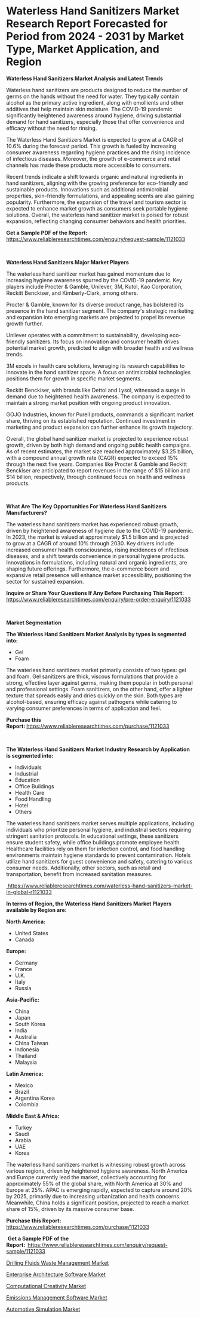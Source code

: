 <p><h1>Waterless Hand Sanitizers Market Research Report Forecasted for Period from 2024 -  2031 by Market Type, Market Application, and Region</h1></p><p><strong>Waterless Hand Sanitizers Market Analysis and Latest Trends</strong></p>
<p><p>Waterless hand sanitizers are products designed to reduce the number of germs on the hands without the need for water. They typically contain alcohol as the primary active ingredient, along with emollients and other additives that help maintain skin moisture. The COVID-19 pandemic significantly heightened awareness around hygiene, driving substantial demand for hand sanitizers, especially those that offer convenience and efficacy without the need for rinsing.</p><p>The Waterless Hand Sanitizers Market is expected to grow at a CAGR of 10.6% during the forecast period. This growth is fueled by increasing consumer awareness regarding hygiene practices and the rising incidence of infectious diseases. Moreover, the growth of e-commerce and retail channels has made these products more accessible to consumers. </p><p>Recent trends indicate a shift towards organic and natural ingredients in hand sanitizers, aligning with the growing preference for eco-friendly and sustainable products. Innovations such as additional antimicrobial properties, skin-friendly formulations, and appealing scents are also gaining popularity. Furthermore, the expansion of the travel and tourism sector is expected to enhance market growth as consumers seek portable hygiene solutions. Overall, the waterless hand sanitizer market is poised for robust expansion, reflecting changing consumer behaviors and health priorities.</p></p>
<p><strong>Get a Sample PDF of the Report:&nbsp;</strong> <a href="https://www.reliableresearchtimes.com/enquiry/request-sample/1121033?utm_campaign=1598&utm_medium=2&utm_source=Github&utm_content=ia&utm_term=24102024&utm_id=waterless-hand-sanitizers">https://www.reliableresearchtimes.com/enquiry/request-sample/1121033</a></p>
<p>&nbsp;</p>
<p><strong>Waterless Hand Sanitizers Major Market Players</strong></p>
<p><p>The waterless hand sanitizer market has gained momentum due to increasing hygiene awareness spurred by the COVID-19 pandemic. Key players include Procter & Gamble, Unilever, 3M, Kutol, Kao Corporation, Reckitt Benckiser, and Kimberly-Clark, among others. </p><p>Procter & Gamble, known for its diverse product range, has bolstered its presence in the hand sanitizer segment. The company's strategic marketing and expansion into emerging markets are projected to propel its revenue growth further.</p><p>Unilever operates with a commitment to sustainability, developing eco-friendly sanitizers. Its focus on innovation and consumer health drives potential market growth, predicted to align with broader health and wellness trends.</p><p>3M excels in health care solutions, leveraging its research capabilities to innovate in the hand sanitizer space. A focus on antimicrobial technologies positions them for growth in specific market segments.</p><p>Reckitt Benckiser, with brands like Dettol and Lysol, witnessed a surge in demand due to heightened health awareness. The company is expected to maintain a strong market position with ongoing product innovation.</p><p>GOJO Industries, known for Purell products, commands a significant market share, thriving on its established reputation. Continued investment in marketing and product expansion can further enhance its growth trajectory.</p><p>Overall, the global hand sanitizer market is projected to experience robust growth, driven by both high demand and ongoing public health campaigns. As of recent estimates, the market size reached approximately $3.25 billion, with a compound annual growth rate (CAGR) expected to exceed 15% through the next five years. Companies like Procter & Gamble and Reckitt Benckiser are anticipated to report revenues in the range of $15 billion and $14 billion, respectively, through continued focus on health and wellness products.</p></p>
<p>&nbsp;</p>
<p><strong>What Are The Key Opportunities For Waterless Hand Sanitizers Manufacturers?</strong></p>
<p><p>The waterless hand sanitizers market has experienced robust growth, driven by heightened awareness of hygiene due to the COVID-19 pandemic. In 2023, the market is valued at approximately $1.5 billion and is projected to grow at a CAGR of around 10% through 2030. Key drivers include increased consumer health consciousness, rising incidences of infectious diseases, and a shift towards convenience in personal hygiene products. Innovations in formulations, including natural and organic ingredients, are shaping future offerings. Furthermore, the e-commerce boom and expansive retail presence will enhance market accessibility, positioning the sector for sustained expansion.</p></p>
<p><strong>Inquire or Share Your Questions If Any Before Purchasing This Report:</strong> <a href="https://www.reliableresearchtimes.com/enquiry/pre-order-enquiry/1121033?utm_campaign=1598&utm_medium=2&utm_source=Github&utm_content=ia&utm_term=24102024&utm_id=waterless-hand-sanitizers">https://www.reliableresearchtimes.com/enquiry/pre-order-enquiry/1121033</a></p>
<p>&nbsp;</p>
<p><strong>Market Segmentation</strong></p>
<p><strong>The Waterless Hand Sanitizers Market Analysis by types is segmented into:</strong></p>
<p><ul><li>Gel</li><li>Foam</li></ul></p>
<p><p>The waterless hand sanitizers market primarily consists of two types: gel and foam. Gel sanitizers are thick, viscous formulations that provide a strong, effective layer against germs, making them popular in both personal and professional settings. Foam sanitizers, on the other hand, offer a lighter texture that spreads easily and dries quickly on the skin. Both types are alcohol-based, ensuring efficacy against pathogens while catering to varying consumer preferences in terms of application and feel.</p></p>
<p><strong>Purchase this Report:&nbsp;</strong><a href="https://www.reliableresearchtimes.com/purchase/1121033?utm_campaign=1598&utm_medium=2&utm_source=Github&utm_content=ia&utm_term=24102024&utm_id=waterless-hand-sanitizers">https://www.reliableresearchtimes.com/purchase/1121033</a></p>
<p>&nbsp;</p>
<p><strong>The Waterless Hand Sanitizers Market Industry Research by Application is segmented into:</strong></p>
<p><ul><li>Individuals</li><li>Industrial</li><li>Education</li><li>Office Buildings</li><li>Health Care</li><li>Food Handling</li><li>Hotel</li><li>Others</li></ul></p>
<p><p>The waterless hand sanitizers market serves multiple applications, including individuals who prioritize personal hygiene, and industrial sectors requiring stringent sanitation protocols. In educational settings, these sanitizers ensure student safety, while office buildings promote employee health. Healthcare facilities rely on them for infection control, and food handling environments maintain hygiene standards to prevent contamination. Hotels utilize hand sanitizers for guest convenience and safety, catering to various consumer needs. Additionally, other sectors, such as retail and transportation, benefit from increased sanitation measures.</p></p>
<p><a href="https://www.reliableresearchtimes.com/waterless-hand-sanitizers-market-in-global-r1121033?utm_campaign=1598&utm_medium=2&utm_source=Github&utm_content=ia&utm_term=24102024&utm_id=waterless-hand-sanitizers">&nbsp;https://www.reliableresearchtimes.com/waterless-hand-sanitizers-market-in-global-r1121033</a></p>
<p><strong>In terms of Region, the Waterless Hand Sanitizers Market Players available by Region are:</strong></p>
<p>
    <p> <strong> North America: </strong>
        <ul>
            <li>United States</li>
            <li>Canada</li>
        </ul>
        </p> 
    <p> <strong> Europe: </strong>
        <ul>
            <li>Germany</li>
            <li>France</li>
            <li>U.K.</li>
            <li>Italy</li>
            <li>Russia</li>
        </ul>
        </p> 
    <p> <strong> Asia-Pacific: </strong>
        <ul>
            <li>China</li>
            <li>Japan</li>
            <li>South Korea</li>
            <li>India</li>
            <li>Australia</li>
            <li>China Taiwan</li>
            <li>Indonesia</li>
            <li>Thailand</li>
            <li>Malaysia</li>
        </ul>
        </p> 
    <p> <strong> Latin America: </strong>
        <ul>
            <li>Mexico</li>
            <li>Brazil</li>
            <li>Argentina Korea</li>
            <li>Colombia</li>
        </ul>
        </p> 
    <p> <strong> Middle East & Africa: </strong>
        <ul>
            <li>Turkey</li>
            <li>Saudi</li>
            <li>Arabia</li>
            <li>UAE</li>
            <li>Korea</li>
        </ul>
    </p>
    </p>
<p><p>The waterless hand sanitizers market is witnessing robust growth across various regions, driven by heightened hygiene awareness. North America and Europe currently lead the market, collectively accounting for approximately 55% of the global share, with North America at 30% and Europe at 25%. APAC is emerging rapidly, expected to capture around 20% by 2025, primarily due to increasing urbanization and health concerns. Meanwhile, China holds a significant position, projected to reach a market share of 15%, driven by its massive consumer base.</p></p>
<p><strong>Purchase this Report: </strong><a href="https://www.reliableresearchtimes.com/purchase/1121033?utm_campaign=1598&utm_medium=2&utm_source=Github&utm_content=ia&utm_term=24102024&utm_id=waterless-hand-sanitizers">https://www.reliableresearchtimes.com/purchase/1121033</a></p>
<p>&nbsp;<strong>Get a Sample PDF of the Report:&nbsp;&nbsp;</strong><a href="https://www.reliableresearchtimes.com/enquiry/request-sample/1121033?utm_campaign=1598&utm_medium=2&utm_source=Github&utm_content=ia&utm_term=24102024&utm_id=waterless-hand-sanitizers">https://www.reliableresearchtimes.com/enquiry/request-sample/1121033</a></p>
<p><strong></strong></p>
<p><p><a href="https://www.linkedin.com/pulse/drilling-fluids-waste-management-market-evolution-regional-g6wbc?utm_campaign=1598&utm_medium=2&utm_source=Github&utm_content=ia&utm_term=24102024&utm_id=waterless-hand-sanitizers">Drilling Fluids Waste Management Market</a></p><p><a href="https://www.linkedin.com/pulse/global-enterprise-architecture-software-market-landscape-yqi4c?utm_campaign=1598&utm_medium=2&utm_source=Github&utm_content=ia&utm_term=24102024&utm_id=waterless-hand-sanitizers">Enterprise Architecture Software Market</a></p><p><a href="https://www.linkedin.com/pulse/computational-creativity-market-forecast-global-trends-analysis-ukn5c?utm_campaign=1598&utm_medium=2&utm_source=Github&utm_content=ia&utm_term=24102024&utm_id=waterless-hand-sanitizers">Computational Creativity Market</a></p><p><a href="https://www.linkedin.com/pulse/emissions-management-software-market-consolidation-impact-ebfsc?utm_campaign=1598&utm_medium=2&utm_source=Github&utm_content=ia&utm_term=24102024&utm_id=waterless-hand-sanitizers">Emissions Management Software Market</a></p><p><a href="https://www.linkedin.com/pulse/emerging-opportunities-challenges-global-automotive-qnpic?utm_campaign=1598&utm_medium=2&utm_source=Github&utm_content=ia&utm_term=24102024&utm_id=waterless-hand-sanitizers">Automotive Simulation Market</a></p></p>